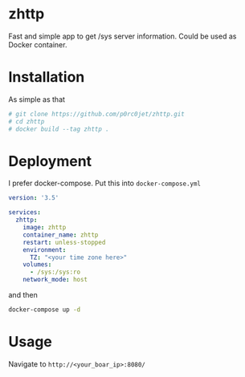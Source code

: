 # zhttp
Fast and simple app to get /sys server information. Could be used as Docker container.

# Installation
As simple as that
```bash
# git clone https://github.com/p0rc0jet/zhttp.git
# cd zhttp
# docker build --tag zhttp .
```

# Deployment
I prefer docker-compose. Put this into `docker-compose.yml`
```yaml
version: '3.5'

services:
  zhttp:
    image: zhttp
    container_name: zhttp
    restart: unless-stopped
    environment:
      TZ: "<your time zone here>"
    volumes:
      - /sys:/sys:ro
    network_mode: host
```
and then
```bash
docker-compose up -d
```

# Usage
Navigate to `http://<your_boar_ip>:8080/`
